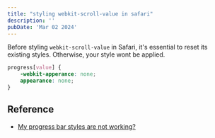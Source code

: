 ```yaml
---
title: "styling webkit-scroll-value in safari"
description: ''
pubDate: 'Mar 02 2024'
---
```


Before styling `webkit-scroll-value` in Safari, it's essential to reset its existing styles. Otherwise, your style wont be applied.

```css
progress[value] {
	-webkit-apperance: none;
	appearance: none;
}
```

## Reference
- [My progress bar styles are not working?](https://stackoverflow.com/questions/32189050/my-progress-bar-styles-are-not-working)